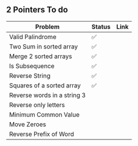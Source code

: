 ## 2 Pointers To do 



| Problem                     | Status | Link |
| --------------------------- | ------ | ---- |
| Valid Palindrome            | ✅      |      |
| Two Sum in sorted array     | ✅      |      |
| Merge 2 sorted arrays       | ✅      |      |
| Is Subsequence              | ✅      |      |
| Reverse String              | ✅      |      |
| Squares of a sorted array   | ✅      |      |
| Reverse words in a string 3 |        |      |
| Reverse only letters        |        |      |
| Minimum Common Value        |        |      |
| Move Zeroes                 |        |      |
| Reverse Prefix of Word      |        |      |

